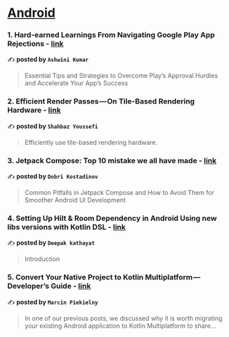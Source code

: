 
<h1><a href=https://medium.com/tag/android/recommended target="_blank" rel="noopener noreferrer">Android</a></h1>
<h3>1. Hard-earned Learnings From Navigating Google Play App Rejections - <a href="https://medium.com/@reactivedroid/hard-earned-learnings-from-navigating-google-play-app-rejections-8ce1c6b68316" target="_blank" rel="noopener noreferrer">link</a></h3>

✍️ **posted by `Ashwini Kumar`**

<blockquote>Essential Tips and Strategies to Overcome Play’s Approval Hurdles and Accelerate Your App’s Success</blockquote>

<h3>2. Efficient Render Passes — On Tile-Based Rendering Hardware - <a href="https://medium.com/androiddevelopers/efficient-render-passes-on-tile-based-rendering-hardware-621070158e40" target="_blank" rel="noopener noreferrer">link</a></h3>

✍️ **posted by `Shahbaz Youssefi`**

<blockquote>Efficiently use tile-based rendering hardware.</blockquote>

<h3>3. Jetpack Compose: Top 10 mistake we all have made - <a href="https://medium.com/proandroiddev/jetpack-compose-top-10-mistake-we-all-have-made-a324b52366b8" target="_blank" rel="noopener noreferrer">link</a></h3>

✍️ **posted by `Dobri Kostadinov`**

<blockquote>Common Pitfalls in Jetpack Compose and How to Avoid Them for Smoother Android UI Development</blockquote>

<h3>4. Setting Up Hilt & Room Dependency in Android Using new libs versions with Kotlin DSL - <a href="https://medium.com/@deepakkathayat87/setting-up-hilt-dependency-injection-in-android-using-libs-versions-toml-and-kotlin-dsl-37acbcb1f483" target="_blank" rel="noopener noreferrer">link</a></h3>

✍️ **posted by `Deepak kathayat`**

<blockquote>Introduction</blockquote>

<h3>5. Convert Your Native Project to Kotlin Multiplatform — Developer’s Guide - <a href="https://medium.com/proandroiddev/convert-your-native-project-to-kotlin-multiplatform-developers-guide-bce1ae20bd32" target="_blank" rel="noopener noreferrer">link</a></h3>

✍️ **posted by `Marcin Piekielny`**

<blockquote>In one of our previous posts, we discussed why it is worth migrating your existing Android application to Kotlin Multiplatform to share…</blockquote>

